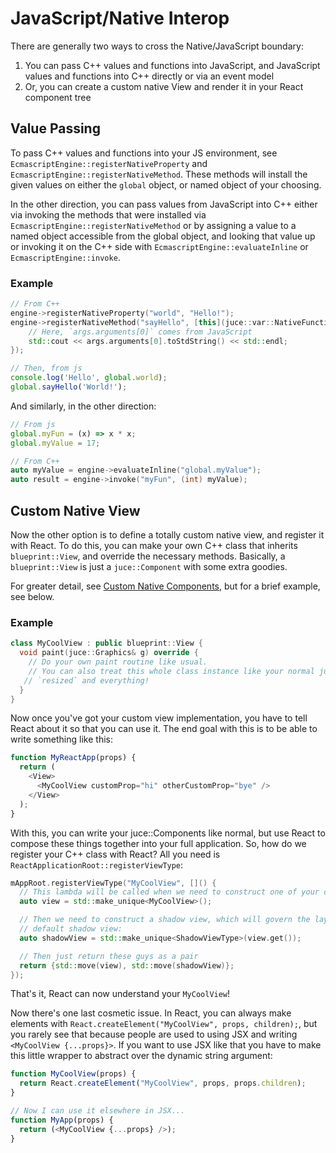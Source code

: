 # JavaScript/Native Interop

There are generally two ways to cross the Native/JavaScript boundary:

1. You can pass C++ values and functions into JavaScript, and JavaScript values and functions into C++ directly or via an event model
2. Or, you can create a custom native View and render it in your React component tree

## Value Passing

To pass C++ values and functions into your JS environment, see `EcmascriptEngine::registerNativeProperty`
and `EcmascriptEngine::registerNativeMethod`. These methods will install the given values on either the `global`
object, or named object of your choosing.

In the other direction, you can pass values from JavaScript into C++ either via invoking the methods that
were installed via `EcmascriptEngine::registerNativeMethod` or by assigning a value to a named object accessible
from the global object, and looking that value up or invoking it on the C++ side with `EcmascriptEngine::evaluateInline` or `EcmascriptEngine::invoke`.

### Example
```cpp
// From C++
engine->registerNativeProperty("world", "Hello!");
engine->registerNativeMethod("sayHello", [this](juce::var::NativeFunctionArgs const& args) {
    // Here, `args.arguments[0]` comes from JavaScript
    std::cout << args.arguments[0].toStdString() << std::endl;
});
```

```js
// Then, from js
console.log('Hello', global.world);
global.sayHello('World!');
```

And similarly, in the other direction:

```js
// From js
global.myFun = (x) => x * x;
global.myValue = 17;
```

```cpp
// From C++
auto myValue = engine->evaluateInline("global.myValue");
auto result = engine->invoke("myFun", (int) myValue);
```

## Custom Native View
Now the other option is to define a totally custom native view, and register it with React.
To do this, you can make your own C++ class that inherits `blueprint::View`, and override the necessary methods.
Basically, a `blueprint::View` is just a `juce::Component` with some extra goodies.

For greater detail, see [Custom Native Components](Custom_Native_Components.md), but for a brief example, see below.

### Example

```cpp
class MyCoolView : public blueprint::View {
  void paint(juce::Graphics& g) override {
    // Do your own paint routine like usual.
    // You can also treat this whole class instance like your normal juce::Components. Add children, `addAndMakeVisible`,
   // `resized` and everything!
  }
}
```

Now once you've got your custom view implementation, you have to tell React about it so that you can use it. The end goal with this is to be able to write something like this:

```js
function MyReactApp(props) {
  return (
    <View>
      <MyCoolView customProp="hi" otherCustomProp="bye" />
    </View>
  );
}
```

With this, you can write your juce::Components like normal, but use React to compose these things together into your full application.
So, how do we register your C++ class with React? All you need is `ReactApplicationRoot::registerViewType`:

```cpp
mAppRoot.registerViewType("MyCoolView", []() {
  // This lambda will be called when we need to construct one of your custom view instances. So, first, we make one:
  auto view = std::make_unique<MyCoolView>();

  // Then we need to construct a shadow view, which will govern the layout. 99% of the time, you can just use the
  // default shadow view:
  auto shadowView = std::make_unique<ShadowViewType>(view.get());

  // Then just return these guys as a pair
  return {std::move(view), std::move(shadowView)};
});
```

That's it, React can now understand your `MyCoolView`!

Now there's one last cosmetic issue. In React, you can always make elements with `React.createElement("MyCoolView", props, children);`,
but you rarely see that because people are used to using JSX and writing `<MyCoolView {...props}>`.
If you want to use JSX like that you have to make this little wrapper to abstract over the dynamic string argument:

```js
function MyCoolView(props) {
  return React.createElement("MyCoolView", props, props.children);
}

// Now I can use it elsewhere in JSX...
function MyApp(props) {
  return (<MyCoolView {...props} />);
}
```
